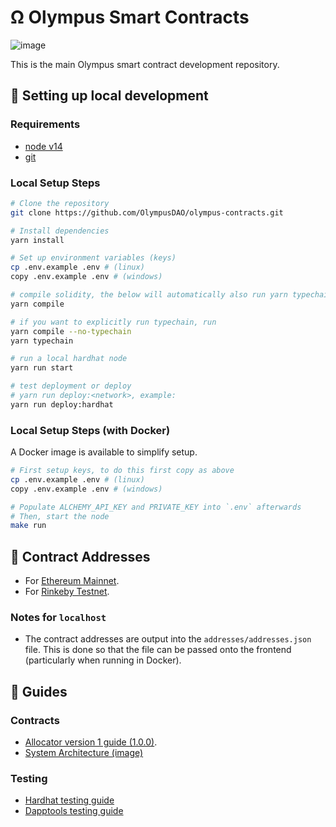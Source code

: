 # Ω Olympus Smart Contracts 
![image](https://img.shields.io/github/forks/OlympusDAO/olympus-contracts?style=social)

This is the main Olympus smart contract development repository.

## 🔧 Setting up local development

### Requirements

-   [node v14](https://nodejs.org/download/release/latest-v14.x/)
-   [git](https://git-scm.com/downloads)

### Local Setup Steps

```sh
# Clone the repository
git clone https://github.com/OlympusDAO/olympus-contracts.git

# Install dependencies
yarn install

# Set up environment variables (keys)
cp .env.example .env # (linux)
copy .env.example .env # (windows)

# compile solidity, the below will automatically also run yarn typechain
yarn compile

# if you want to explicitly run typechain, run
yarn compile --no-typechain
yarn typechain

# run a local hardhat node
yarn run start

# test deployment or deploy 
# yarn run deploy:<network>, example:
yarn run deploy:hardhat
```

### Local Setup Steps (with Docker)

A Docker image is available to simplify setup.

```sh
# First setup keys, to do this first copy as above
cp .env.example .env # (linux)
copy .env.example .env # (windows)

# Populate ALCHEMY_API_KEY and PRIVATE_KEY into `.env` afterwards
# Then, start the node
make run
```

## 📜 Contract Addresses

 - For [Ethereum Mainnet](./docs/deployments/ethereum.md).
 - For [Rinkeby Testnet](./docs/deployments/rinkeby.md).

### Notes for `localhost`
- The contract addresses are output into the `addresses/addresses.json` file. 
  This is done so that the file can be passed onto the frontend (particularly when running in Docker).

## 📖 Guides

### Contracts
- [Allocator version 1 guide (1.0.0)](./docs/guides/allocator_v1_guide.md).
- [System Architecture (image)](./docs/guides/system_architecture.md)
### Testing
- [Hardhat testing guide](./docs/guides/hardhat_testing.md)
- [Dapptools testing guide](./docs/guides/dapptools.md)